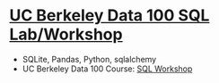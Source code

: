 # [UC Berkeley Data 100 SQL Lab/Workshop](https://github.com/acruz101/SQL-Projects/tree/main/UCB-DATA-100-workshop)
+ SQLite, Pandas, Python, sqlalchemy
+ UC Berkeley Data 100 Course: [SQL Workshop](https://ds100.org)
